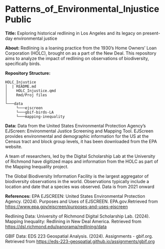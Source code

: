 # Patterns_of_Environmental_Injustice Public

**Title:** Exploring historical redlining in Los Angeles and its legacy on present-day environmental justice

**About:**
Redlining is a loaning practice from the 1930’s Home Owners’ Loan Corporation (HOLC), brought on as a part of the New Deal. This repository aims to analyze the impact of redlining on observations of biodiversity, specifically birds. 

**Repository Structure:**

```
HOLC_Injustice
│  | README.md
│    HOLC_Injustice.qmd
│    Rmd/Proj files    
│
└───data
     └───ejscreen
     └───gbif-birds-LA
     └───mapping-inequality
``` 
**Data:**
Data from the United States Environmental Protection Agency’s EJScreen: Environmental Justice Screening and Mapping Tool. EJScreen provides environmental and demographic information for the US at the Census tract and block group levels, it has been downloaded from the EPA website.

A team of researchers, led by the Digital Scholarship Lab at the University of Richmond have digitized maps and information from the HOLC as part of the Mapping Inequality project.

The Global Biodiversity Information Facility is the largest aggregator of biodiversity observations in the world. Observations typically include a location and date that a species was observed. Data is from 2021 onward
 
**References:**
EPA EJSCREEN: United States Environmental Protection Agency. (2024). Purposes and Uses of EJSCREEN. EPA.gov.Retrieved from https://www.epa.gov/ejscreen/purposes-and-uses-ejscreen

Redlining Data: University of Richmond Digital Scholarship Lab. (2024). Mapping Inequality: Redlining in New Deal America. Retrieved from https://dsl.richmond.edu/panorama/redlining/data

GBIF Data: EDS 223 Geospatial Analysis. (2024). Assignments - gbif.org. Retrieved from https://eds-223-geospatial.github.io/assignments/gbif.org
